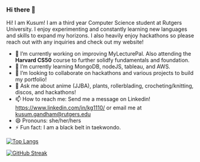 ### Hi there 👋


Hi! I am Kusum! I am a third year Computer Science student at Rutgers University. I enjoy experimenting and constantly learning new languages and skills to expand my horizons. I also heavily enjoy hackathons so please reach out with any inquiries and check out my website!



- 🔭 I’m currently working on improving MyLecturePal. Also attending the **Harvard CS50** course to further solidfy fundamentals and foundation.
- 🌱 I’m currently learning MongoDB, nodeJS, tableau, and AWS.
- 👯 I’m looking to collaborate on hackathons and various projects to build my portfolio!
- 💬 Ask me about anime (JJBA), plants, rollerblading, crocheting/knitting, discos, and hackathons!
- 📫 How to reach me: Send me a message on Linkedin! https://www.linkedin.com/in/kg1110/ or email me at kusum.gandham@rutgers.edu
- 😄 Pronouns: she/her/hers
- ⚡ Fun fact: I am a black belt in taekwondo.

[![Top Langs](https://github-readme-stats.vercel.app/api/top-langs/?username=koolkusum&layout=compact&theme=panda)](https://github.com/anuraghazra/github-readme-stats)

<!-- ![Kusum's GitHub stats](https://github-readme-stats.vercel.app/api?username=koolkusum&show_icons=true&theme=panda)
 -->
[![GitHub Streak](https://streak-stats.demolab.com/?user=koolkusum&theme=panda)](https://git.io/streak-stats)

